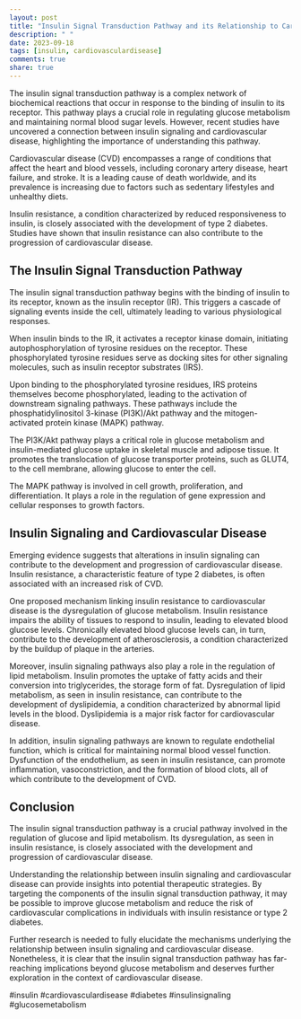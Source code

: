 ```yaml
---
layout: post
title: "Insulin Signal Transduction Pathway and its Relationship to Cardiovascular Disease"
description: " "
date: 2023-09-18
tags: [insulin, cardiovasculardisease]
comments: true
share: true
---
```


The insulin signal transduction pathway is a complex network of biochemical reactions that occur in response to the binding of insulin to its receptor. This pathway plays a crucial role in regulating glucose metabolism and maintaining normal blood sugar levels. However, recent studies have uncovered a connection between insulin signaling and cardiovascular disease, highlighting the importance of understanding this pathway.

Cardiovascular disease (CVD) encompasses a range of conditions that affect the heart and blood vessels, including coronary artery disease, heart failure, and stroke. It is a leading cause of death worldwide, and its prevalence is increasing due to factors such as sedentary lifestyles and unhealthy diets.

Insulin resistance, a condition characterized by reduced responsiveness to insulin, is closely associated with the development of type 2 diabetes. Studies have shown that insulin resistance can also contribute to the progression of cardiovascular disease.

## The Insulin Signal Transduction Pathway

The insulin signal transduction pathway begins with the binding of insulin to its receptor, known as the insulin receptor (IR). This triggers a cascade of signaling events inside the cell, ultimately leading to various physiological responses.

When insulin binds to the IR, it activates a receptor kinase domain, initiating autophosphorylation of tyrosine residues on the receptor. These phosphorylated tyrosine residues serve as docking sites for other signaling molecules, such as insulin receptor substrates (IRS).

Upon binding to the phosphorylated tyrosine residues, IRS proteins themselves become phosphorylated, leading to the activation of downstream signaling pathways. These pathways include the phosphatidylinositol 3-kinase (PI3K)/Akt pathway and the mitogen-activated protein kinase (MAPK) pathway.

The PI3K/Akt pathway plays a critical role in glucose metabolism and insulin-mediated glucose uptake in skeletal muscle and adipose tissue. It promotes the translocation of glucose transporter proteins, such as GLUT4, to the cell membrane, allowing glucose to enter the cell.

The MAPK pathway is involved in cell growth, proliferation, and differentiation. It plays a role in the regulation of gene expression and cellular responses to growth factors.

## Insulin Signaling and Cardiovascular Disease

Emerging evidence suggests that alterations in insulin signaling can contribute to the development and progression of cardiovascular disease. Insulin resistance, a characteristic feature of type 2 diabetes, is often associated with an increased risk of CVD.

One proposed mechanism linking insulin resistance to cardiovascular disease is the dysregulation of glucose metabolism. Insulin resistance impairs the ability of tissues to respond to insulin, leading to elevated blood glucose levels. Chronically elevated blood glucose levels can, in turn, contribute to the development of atherosclerosis, a condition characterized by the buildup of plaque in the arteries.

Moreover, insulin signaling pathways also play a role in the regulation of lipid metabolism. Insulin promotes the uptake of fatty acids and their conversion into triglycerides, the storage form of fat. Dysregulation of lipid metabolism, as seen in insulin resistance, can contribute to the development of dyslipidemia, a condition characterized by abnormal lipid levels in the blood. Dyslipidemia is a major risk factor for cardiovascular disease.

In addition, insulin signaling pathways are known to regulate endothelial function, which is critical for maintaining normal blood vessel function. Dysfunction of the endothelium, as seen in insulin resistance, can promote inflammation, vasoconstriction, and the formation of blood clots, all of which contribute to the development of CVD.

## Conclusion

The insulin signal transduction pathway is a crucial pathway involved in the regulation of glucose and lipid metabolism. Its dysregulation, as seen in insulin resistance, is closely associated with the development and progression of cardiovascular disease.

Understanding the relationship between insulin signaling and cardiovascular disease can provide insights into potential therapeutic strategies. By targeting the components of the insulin signal transduction pathway, it may be possible to improve glucose metabolism and reduce the risk of cardiovascular complications in individuals with insulin resistance or type 2 diabetes.

Further research is needed to fully elucidate the mechanisms underlying the relationship between insulin signaling and cardiovascular disease. Nonetheless, it is clear that the insulin signal transduction pathway has far-reaching implications beyond glucose metabolism and deserves further exploration in the context of cardiovascular disease. 

#insulin #cardiovasculardisease #diabetes #insulinsignaling #glucosemetabolism